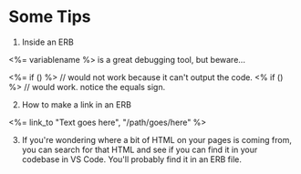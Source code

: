 # Some Tips

1) Inside an ERB

<%= variablename  %> is a great debugging tool, but beware...

<%= if ()   %> // would not work because it can't output the code.
<% if ()   %> // would work. notice the equals sign.

2) How to make a link in an ERB

<%= link_to "Text goes here", "/path/goes/here" %>

3) If you're wondering where a bit of HTML on your pages is coming from, 
you can search for that HTML and see if you can find it in your codebase in VS Code. 
You'll probably find it in an ERB file.

